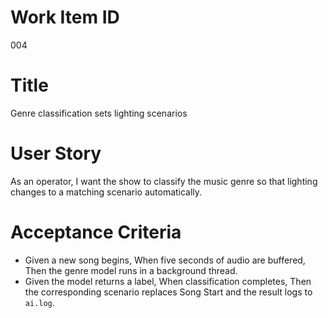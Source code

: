 # Work Item ID
004

# Title
Genre classification sets lighting scenarios

# User Story
As an operator, I want the show to classify the music genre so that lighting
changes to a matching scenario automatically.

# Acceptance Criteria
- Given a new song begins,
  When five seconds of audio are buffered,
  Then the genre model runs in a background thread.
- Given the model returns a label,
  When classification completes,
  Then the corresponding scenario replaces Song Start and the result logs to
  `ai.log`.
